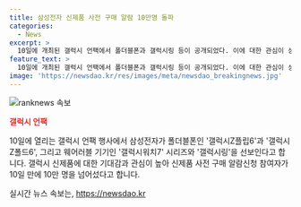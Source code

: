```yaml
---
title: 삼성전자 신제품 사전 구매 알람 10만명 돌파
categories:
  - News
excerpt: >
  10일에 개최된 갤럭시 언팩에서 폴더블폰과 갤럭시링 등이 공개되었다. 이에 대한 관심이 상당해, 삼성전자는 신제품 사전 구매 알람신청 참여자가 10일 만에 10만 명을 돌파했다고 밝혔다. 폴더블폰에 대한 관심이 높아, 신청자의 46%가 이를 가장 관심있는 제품으로 선택했다고 전했다. 새로운 폴더블폰의 기대 기능은 응답자들에게서 번역과 카메라가 가장 기대되는 것으로 나타났다.
feature_text: >
  10일에 개최된 갤럭시 언팩에서 폴더블폰과 갤럭시링 등이 공개되었다. 이에 대한 관심이 상당해, 삼성전자는 신제품 사전 구매 알람신청 참여자가 10일 만에 10만 명을 돌파했다고 밝혔다. 폴더블폰에 대한 관심이 높아, 신청자의 46%가 이를 가장 관심있는 제품으로 선택했다고 전했다. 새로운 폴더블폰의 기대 기능은 응답자들에게서 번역과 카메라가 가장 기대되는 것으로 나타났다.
image: 'https://newsdao.kr/res/images/meta/newsdao_breakingnews.jpg'
---
```


<p><img src="https://newsdao.kr/res/images/meta/newsdao_breakingnews.jpg" alt="ranknews 속보" /></p>

<p><b><span style="color: #ee2323;">갤럭시 언팩</span></b></p>

<p>10일에 열리는 갤럭시 언팩 행사에서 삼성전자가 폴더블폰인 '갤럭시Z플립6'과 '갤럭시Z폴드6', 그리고 웨어러블 기기인 '갤럭시워치7' 시리즈와 '갤럭시링'을 선보인다고 합니다. 갤럭시 신제품에 대한 기대감과 관심이 높아 신제품 사전 구매 알람신청 참여자가 10일 만에 10만 명을 넘어섰다고 합니다.</p>

<p data-ke-size="size16"></p>
실시간 뉴스 속보는, <a href="https://newsdao.kr" rel="dofollow">https://newsdao.kr</a>


